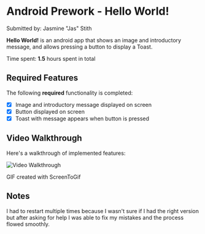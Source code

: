 # Android Prework - Hello World!

Submitted by: Jasmine "Jas" Stith

**Hello World!** is an android app that shows an image and introductory message, and allows pressing a button to display a Toast. 

Time spent: **1.5** hours spent in total

## Required Features

The following **required** functionality is completed:

* [X] Image and introductory message displayed on screen
* [X] Button displayed on screen
* [X] Toast with message appears when button is pressed 

## Video Walkthrough

Here's a walkthrough of implemented features:

<img src='https://i.imgur.com/zYgp2xO.gif' title='Video Walkthrough' width='' alt='Video Walkthrough' />

GIF created with ScreenToGif

## Notes

I had to restart multiple times because I wasn't sure if I had the right version but after asking for help I was able to fix my mistakes and the process flowed smoothly.
